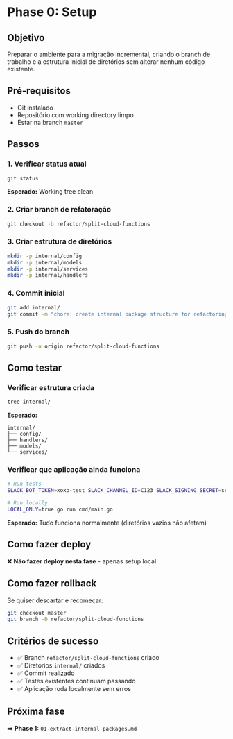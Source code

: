 # Phase 0: Setup

## Objetivo
Preparar o ambiente para a migração incremental, criando o branch de trabalho e a estrutura inicial de diretórios sem alterar nenhum código existente.

## Pré-requisitos
- Git instalado
- Repositório com working directory limpo
- Estar na branch `master`

## Passos

### 1. Verificar status atual
```bash
git status
```
**Esperado:** Working tree clean

### 2. Criar branch de refatoração
```bash
git checkout -b refactor/split-cloud-functions
```

### 3. Criar estrutura de diretórios
```bash
mkdir -p internal/config
mkdir -p internal/models
mkdir -p internal/services
mkdir -p internal/handlers
```

### 4. Commit inicial
```bash
git add internal/
git commit -m "chore: create internal package structure for refactoring"
```

### 5. Push do branch
```bash
git push -u origin refactor/split-cloud-functions
```

## Como testar

### Verificar estrutura criada
```bash
tree internal/
```

**Esperado:**
```
internal/
├── config/
├── handlers/
├── models/
└── services/
```

### Verificar que aplicação ainda funciona
```bash
# Run tests
SLACK_BOT_TOKEN=xoxb-test SLACK_CHANNEL_ID=C123 SLACK_SIGNING_SECRET=secret go test -v

# Run locally
LOCAL_ONLY=true go run cmd/main.go
```

**Esperado:** Tudo funciona normalmente (diretórios vazios não afetam)

## Como fazer deploy
❌ **Não fazer deploy nesta fase** - apenas setup local

## Como fazer rollback
Se quiser descartar e recomeçar:
```bash
git checkout master
git branch -D refactor/split-cloud-functions
```

## Critérios de sucesso
- ✅ Branch `refactor/split-cloud-functions` criado
- ✅ Diretórios `internal/` criados
- ✅ Commit realizado
- ✅ Testes existentes continuam passando
- ✅ Aplicação roda localmente sem erros

## Próxima fase
➡️ **Phase 1:** `01-extract-internal-packages.md`
